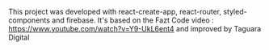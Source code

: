 This project was developed with react-create-app, react-router, styled-components and firebase.
It's based on the Fazt Code video : https://www.youtube.com/watch?v=Y9-UkL6ent4
and improved by Taguara Digital

